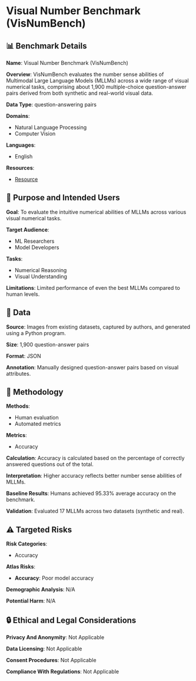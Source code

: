 # Visual Number Benchmark (VisNumBench)

## 📊 Benchmark Details

**Name**: Visual Number Benchmark (VisNumBench)

**Overview**: VisNumBench evaluates the number sense abilities of Multimodal Large Language Models (MLLMs) across a wide range of visual numerical tasks, comprising about 1,900 multiple-choice question-answer pairs derived from both synthetic and real-world visual data.

**Data Type**: question-answering pairs

**Domains**:
- Natural Language Processing
- Computer Vision

**Languages**:
- English

**Resources**:
- [Resource](https://wwwtttjjj.github.io/VisNumBench/)

## 🎯 Purpose and Intended Users

**Goal**: To evaluate the intuitive numerical abilities of MLLMs across various visual numerical tasks.

**Target Audience**:
- ML Researchers
- Model Developers

**Tasks**:
- Numerical Reasoning
- Visual Understanding

**Limitations**: Limited performance of even the best MLLMs compared to human levels.

## 💾 Data

**Source**: Images from existing datasets, captured by authors, and generated using a Python program.

**Size**: 1,900 question-answer pairs

**Format**: JSON

**Annotation**: Manually designed question-answer pairs based on visual attributes.

## 🔬 Methodology

**Methods**:
- Human evaluation
- Automated metrics

**Metrics**:
- Accuracy

**Calculation**: Accuracy is calculated based on the percentage of correctly answered questions out of the total.

**Interpretation**: Higher accuracy reflects better number sense abilities of MLLMs.

**Baseline Results**: Humans achieved 95.33% average accuracy on the benchmark.

**Validation**: Evaluated 17 MLLMs across two datasets (synthetic and real).

## ⚠️ Targeted Risks

**Risk Categories**:
- Accuracy

**Atlas Risks**:
- **Accuracy**: Poor model accuracy

**Demographic Analysis**: N/A

**Potential Harm**: N/A

## 🔒 Ethical and Legal Considerations

**Privacy And Anonymity**: Not Applicable

**Data Licensing**: Not Applicable

**Consent Procedures**: Not Applicable

**Compliance With Regulations**: Not Applicable
